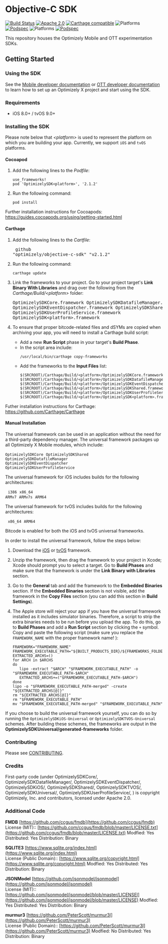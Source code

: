 # Objective-C SDK
[![Build Status](https://travis-ci.org/optimizely/objective-c-sdk.svg?branch=master)](https://travis-ci.org/optimizely/objective-c-sdk/)
[![Apache 2.0](https://img.shields.io/github/license/nebula-plugins/gradle-extra-configurations-plugin.svg)](http://www.apache.org/licenses/LICENSE-2.0)
[![Carthage compatible](https://img.shields.io/badge/Carthage-compatible-4BC51D.svg?style=flat)](https://github.com/carthage/carthage)
![Platforms](https://img.shields.io/cocoapods/p/OptimizelySDKiOS.svg)
[![Podspec](https://img.shields.io/cocoapods/v/OptimizelySDKiOS.svg)](https://cocoapods.org/pods/OptimizelySDKiOS)
![Platforms](https://img.shields.io/cocoapods/p/OptimizelySDKTVOS.svg)
[![Podspec](https://img.shields.io/cocoapods/v/OptimizelySDKTVOS.svg)](https://cocoapods.org/pods/OptimizelySDKTVOS)

This repository houses the Optimizely Mobile and OTT experimentation SDKs.


## Getting Started

### Using the SDK

See the [Mobile developer documentation](https://developers.optimizely.com/x/solutions/sdks/reference/index.html?language=objectivec&platform=mobile) or [OTT developer documentation](https://developers.optimizely.com/x/solutions/sdks/reference/index.html?language=objectivec&platform=ott) to learn how to set
up an Optimizely X project and start using the SDK.

### Requirements
* iOS 8.0+ / tvOS 9.0+

### Installing the SDK
 
Please note below that _\<platform\>_ is used to represent the platform on which you are building your app. Currently, we support ```iOS``` and ```tvOS``` platforms.

#### Cocoapod 
1. Add the following lines to the _Podfile_:<pre>
    ```use_frameworks!```
    ```pod 'OptimizelySDK<platform>', '2.1.2'```
</pre>

2. Run the following command: <pre>``` pod install ```</pre>

Further installation instructions for Cocoapods: https://guides.cocoapods.org/using/getting-started.html

#### Carthage
1. Add the following lines to the _Cartfile_:<pre> 
github "optimizely/objective-c-sdk" "v2.1.2"
</pre>

2. Run the following command:<pre>```carthage update```</pre>

3. Link the frameworks to your project. Go to your project target's **Link Binary With Libraries** and drag over the following from the _Carthage/Build/\<platform\>_ folder: <pre> 
      OptimizelySDKCore.framework
      OptimizelySDKDatafileManager.framework
      OptimizelySDKEventDispatcher.framework
      OptimizelySDKShared.framework
      OptimizelySDKUserProfileService.framework
      OptimizelySDK\<platform\>.framework</pre>

4. To ensure that proper bitcode-related files and dSYMs are copied when archiving your app, you will need to install a Carthage build script:
      - Add a new **Run Script** phase in your target's **Build Phase**.</br>
      - In the script area include:<pre>
      ```/usr/local/bin/carthage copy-frameworks```</pre> 
      - Add the frameworks to the **Input Files** list:<pre>
            ```$(SRCROOT)/Carthage/Build/<platform>/OptimizelySDKCore.framework```
            ```$(SRCROOT)/Carthage/Build/<platform>/OptimizelySDKDatafileManager.framework```
            ```$(SRCROOT)/Carthage/Build/<platform>/OptimizelySDKEventDispatcher.framework```
            ```$(SRCROOT)/Carthage/Build/<platform>/OptimizelySDKShared.framework```
            ```$(SRCROOT)/Carthage/Build/<platform>/OptimizelySDKUserProfileService.framework```
            ```$(SRCROOT)/Carthage/Build/<platform>/OptimizelySDK<platform>.framework```</pre>

Futher installation instructions for Carthage: https://github.com/Carthage/Carthage

#### Manual Installation

The universal framework can be used in an application without the need for a third-party dependency manager. The universal framework packages up all Optimizely X Mobile modules, which include:<pre>
	```OptimizelySDKCore```
	```OptimizelySDKShared```
	```OptimizelySDKDatafileManager```
	```OptimizelySDKEventDispatcher```
	```OptimizelySDKUserProfileService```</pre>

The universal framework for iOS includes builds for the following architectures:<pre>
	```i386```
	```x86_64```
	```ARMv7```
	```ARMv7s```
	```ARM64```</pre>

The universal framework for tvOS includes builds for the following architectures:<pre>
	```x86_64```
	```ARM64```</pre>

Bitcode is enabled for both the iOS and tvOS universal frameworks. 

In order to install the universal framework, follow the steps below:

1. Download the [iOS](./OptimizelySDKUniversal/generated-frameworks/Release-iOS-universal-SDK/OptimizelySDKiOS.framework.zip) or [tvOS](./OptimizelySDKUniversal/generated-frameworks/Release-tvOS-universal-SDK/OptimizelySDKTVOS.framework.zip) framework.

2. Unzip the framework, then drag the framework to your project in Xcode; Xcode should prompt you to select a target. Go to **Build Phases** and make sure that the framework is under the **Link Binary with Libraries** section.
 
3. Go to the **General** tab and add the framework to the **Embedded Binaries** section. If the **Embedded Binaries** section is not visible, add the framework in the **Copy Files** section (you can add this section in **Build Settings**).

4. The Apple store will reject your app if you have the universal framework installed as it includes simulator binaries. Therefore, a script to strip the extra binaries needs to be run before you upload the app. To do this, go to **Build Phases** and add a **Run Script** section by clicking the ```+``` symbol. Copy and paste the following script (make sure you replace the ```FRAMEWORK_NAME``` with the proper framework name!
):
	 ```
	FRAMEWORK="FRAMEWORK_NAME"
	FRAMEWORK_EXECUTABLE_PATH="${BUILT_PRODUCTS_DIR}/${FRAMEWORKS_FOLDER_PATH}/$FRAMEWORK.framework/$FRAMEWORK"
	EXTRACTED_ARCHS=()
	for ARCH in $ARCHS
	do
		lipo -extract "$ARCH" "$FRAMEWORK_EXECUTABLE_PATH" -o "$FRAMEWORK_EXECUTABLE_PATH-$ARCH"
		EXTRACTED_ARCHS+=("$FRAMEWORK_EXECUTABLE_PATH-$ARCH")
	done
	lipo -o "$FRAMEWORK_EXECUTABLE_PATH-merged" -create "${EXTRACTED_ARCHS[@]}"
	rm "${EXTRACTED_ARCHS[@]}"
	rm "$FRAMEWORK_EXECUTABLE_PATH"
	mv "$FRAMEWORK_EXECUTABLE_PATH-merged" "$FRAMEWORK_EXECUTABLE_PATH"
	```
If you choose to build the universal framework yourself, you can do so by running the ```OptimizelySDKiOS-Universal``` or ```OptimizelySDKTVOS-Universal``` schemes. After building these schemes, the frameworks are output in the **OptimizelySDKUniversal/generated-frameworks** folder.

### Contributing
Please see [CONTRIBUTING](CONTRIBUTING.md).

### Credits

First-party code (under OptimizelySDKCore/, OptimizelySDKDatafileManager/, OptimizelySDKEventDispatcher/, OptimizelySDKiOS/, OptimizelySDKShared/, OptimizelySDKTVOS/, OptimizelySDKUniversal/, OptimizelySDKUserProfileService/, ) is copyright Optimizely, Inc. and contributors, licensed under Apache 2.0.

### Additional Code

**FMDB** [https://github.com/ccgus/fmdb](https://github.com/ccgus/fmdb)  
License (MIT):: [https://github.com/ccgus/fmdb/blob/master/LICENSE.txt](https://github.com/ccgus/fmdb/blob/master/LICENSE.txt)
Modfied: Yes
Distributed: Yes
Distribution: Binary

**SQLITE3** [https://www.sqlite.org/index.html](https://www.sqlite.org/index.html)  
License (Public Domain):: [https://www.sqlite.org/copyright.html](https://www.sqlite.org/copyright.html)
Modfied: Yes
Distributed: Yes
Distribution: Binary

**JSONModel** [https://github.com/jsonmodel/jsonmodel](https://github.com/jsonmodel/jsonmodel)  
License (MIT):: [https://github.com/jsonmodel/jsonmodel/blob/master/LICENSEl](https://github.com/jsonmodel/jsonmodel/blob/master/LICENSE)
Modfied: Yes
Distributed: Yes
Distribution: Binary

**murmur3** [https://github.com/PeterScott/murmur3l](https://github.com/PeterScott/murmur3)  
License (Public Domain):: [https://github.com/PeterScott/murmur3l](https://github.com/PeterScott/murmur3)
Modfied: No
Distributed: Yes
Distribution: Binary
